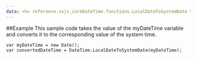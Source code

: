```yaml
---
data: <%= reference.ssjs_coreDateTime.functions.LocalDateToSystemDate %>
---
```


##Example
This sample code takes the value of the myDateTime variable and converts it to the corresponding value of the system time.
```
var myDateTime = new Date();
var convertedDateTime = DateTime.LocalDateToSystemDate(myDateTime);
```
